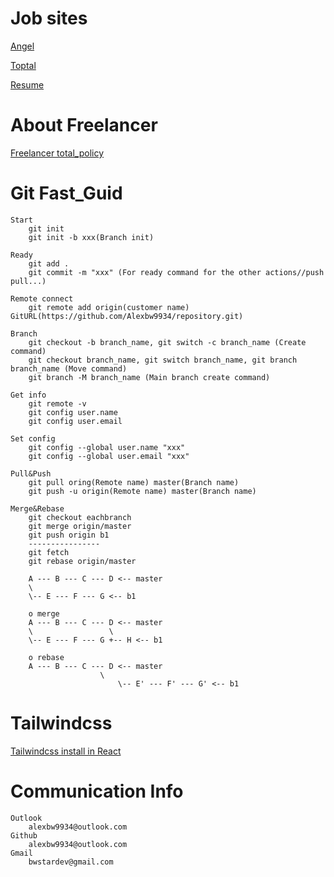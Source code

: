 # Job sites

[Angel](https://angel.co)

[Toptal](https://www.toptal.com)

[Resume](https://app.enhancv.com)
    
# About Freelancer

[Freelancer total_policy](https://www.freelancer.com/info/plainterms.html)

# Git Fast_Guid 

    Start 
        git init
        git init -b xxx(Branch init)

    Ready
        git add .
        git commit -m "xxx" (For ready command for the other actions//push pull...)

    Remote connect
        git remote add origin(customer name) GitURL(https://github.com/Alexbw9934/repository.git)

    Branch
        git checkout -b branch_name, git switch -c branch_name (Create command)
        git checkout branch_name, git switch branch_name, git branch branch_name (Move command)
        git branch -M branch_name (Main branch create command)

    Get info
        git remote -v
        git config user.name
        git config user.email

    Set config
        git config --global user.name "xxx"
        git config --global user.email "xxx"

    Pull&Push
        git pull oring(Remote name) master(Branch name)
        git push -u origin(Remote name) master(Branch name)

    Merge&Rebase
        git checkout eachbranch
        git merge origin/master
        git push origin b1
        ----------------
        git fetch
        git rebase origin/master

        A --- B --- C --- D <-- master
        \
        \-- E --- F --- G <-- b1

        o merge
        A --- B --- C --- D <-- master
        \                 \
        \-- E --- F --- G +-- H <-- b1
        
        o rebase
        A --- B --- C --- D <-- master
                        \
                            \-- E' --- F' --- G' <-- b1
# Tailwindcss 

[Tailwindcss install in React](https://tailwindcss.com/docs/guides/create-react-app)

# Communication Info
    Outlook
        alexbw9934@outlook.com
    Github
        alexbw9934@outlook.com
    Gmail
        bwstardev@gmail.com
    


